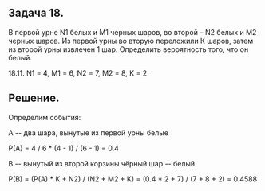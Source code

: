 Задача 18. 
----------

В первой урне N1 белых и М1 черных шаров, во второй – N2 белых и М2 черных шаров. 
Из первой урны во вторую переложили К шаров, затем из второй урны извлечен 1 шар.
Определить вероятность того, что он белый.

18.11. N1 = 4, M1 = 6, N2 = 7, M2 = 8, K = 2.

Решение.
--------

Определим события:

A -- два шара, вынутые из первой урны белые

P(A) = 4 / 6 * (4 - 1) / (6 - 1) = 0.4

B -- вынутый из второй корзины чёрный шар -- белый

P(B) = (P(A) * K + N2) / (N2 + M2 + K) = (0.4 * 2 + 7) / (7 + 8 + 2) = 0.4588